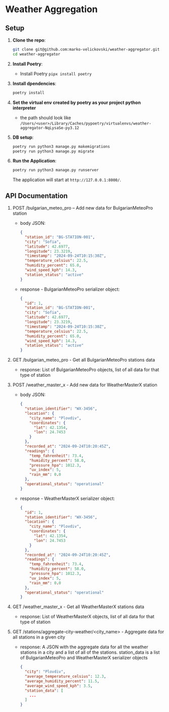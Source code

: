 # Weather Aggregation

## Setup

1. **Clone the repo**:

   ```bash
   git clone git@github.com:marko-velickovski/weather-aggregator.git
   cd weather-aggregator
   ```

2. **Install Poetry**:

   - Install Poetry `pipx install poetry`

3. **Install dpendencies**:

   ```bash
   poetry install
   ```

4. **Set the virtual env created by poetry as your project python interpreter**

   - the path should look like `/Users/<user>/Library/Caches/pypoetry/virtualenvs/weather-aggregator-NqLysaSe-py3.12`

5. **DB setup**:

   ```bash
   poetry run python3 manage.py makemigrations
   poetry run python3 manage.py migrate
   ```

6. **Run the Application**:

   ```bash
   poetry run python3 manage.py runserver
   ```

   The application will start at `http://127.0.0.1:8000/`.

## API Documentation

1. POST /bulgarian_meteo_pro – Add new data for BulgarianMeteoPro station

   - body JSON:
     ```json
     {
       "station_id": "BG-STATION-001",
       "city": "Sofia",
       "latitude": 42.6977,
       "longitude": 23.3219,
       "timestamp": "2024-09-24T10:15:30Z",
       "temperature_celsius": 22.5,
       "humidity_percent": 65.0,
       "wind_speed_kph": 14.3,
       "station_status": "active"
     }
     ```
   - response - BulgarianMeteoPro serializer object:
     ```json
     {
       "id": 1,
       "station_id": "BG-STATION-001",
       "city": "Sofia",
       "latitude": 42.6977,
       "longitude": 23.3219,
       "timestamp": "2024-09-24T10:15:30Z",
       "temperature_celsius": 22.5,
       "humidity_percent": 65.0,
       "wind_speed_kph": 14.3,
       "station_status": "active"
     }
     ```

2. GET /bulgarian_meteo_pro - Get all BulgarianMeteoPro stations data

   - response: List of BulgarianMeteoPro objects, list of all data for that type of station

3. POST /weather_master_x - Add new data for WeatherMasterX station

   - body JSON:
     ```json
     {
       "station_identifier": "WX-3456",
       "location": {
         "city_name": "Plovdiv",
         "coordinates": {
           "lat": 42.1354,
           "lon": 24.7453
         }
       },
       "recorded_at": "2024-09-24T10:20:45Z",
       "readings": {
         "temp_fahrenheit": 73.4,
         "humidity_percent": 58.0,
         "pressure_hpa": 1012.3,
         "uv_index": 5,
         "rain_mm": 0.0
       },
       "operational_status": "operational"
     }
     ```
   - response - WeatherMasterX serializer object:
     ```json
     {
       "id": 1,
       "station_identifier": "WX-3456",
       "location": {
         "city_name": "Plovdiv",
         "coordinates": {
           "lat": 42.1354,
           "lon": 24.7453
         }
       },
       "recorded_at": "2024-09-24T10:20:45Z",
       "readings": {
         "temp_fahrenheit": 73.4,
         "humidity_percent": 58.0,
         "pressure_hpa": 1012.3,
         "uv_index": 5,
         "rain_mm": 0.0
       },
       "operational_status": "operational"
     }
     ```

4. GET /weather_master_x - Get all WeatherMasterX stations data

   - response: List of WeatherMasterX objects, list of all data for that type of station

5. GET /stations/aggregate-city-weather/<city_name> - Aggregate data for all stations in a given city

   - response: A JSON with the aggregate data for all the weather stations in a city and a list of all of the stations. station_data is a list of BulgarianMeteoPro and WeatherMasterX serializer objects
     ```json
     {
       "city": "Plovdiv",
       "average_temperature_celsius": 12.3,
       "average_humidity_percent": 11.5,
       "average_wind_speed_kph": 3.5,
       "station_data": [
         ...
       ]
     }
     ```

